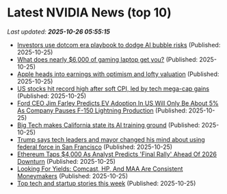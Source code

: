 # Latest NVIDIA News (top 10)
_Last updated: **2025-10-26 05:55:15**_

- [Investors use dotcom era playbook to dodge AI bubble risks](https://economictimes.indiatimes.com/tech/artificial-intelligence/investors-use-dotcom-era-playbook-to-dodge-ai-bubble-risks/articleshow/124799868.cms) (Published: 2025-10-25)
- [What does nearly $6,000 of gaming laptop get you?](https://www.theverge.com/tech/806052/msi-titan-18-ai-rtx-5090-gaming-laptop-review) (Published: 2025-10-25)
- [Apple heads into earnings with optimism and lofty valuation](https://www.irishtimes.com/your-money/2025/10/25/apple-heads-into-earnings-with-optimism-and-lofty-valuation/) (Published: 2025-10-25)
- [US stocks hit record high after soft CPI, led by tech mega-cap gains](https://www.bloomberg.com/news/articles/2025-10-24/s-p-500-rallies-after-soft-cpi-intel-soars-on-healthy-earnings) (Published: 2025-10-25)
- [Ford CEO Jim Farley Predicts EV Adoption In US Will Only Be About 5% As Company Pauses F-150 Lightning Production](https://finance.yahoo.com/news/ford-ceo-jim-farley-predicts-033138695.html) (Published: 2025-10-25)
- [Big Tech makes California state its AI training ground](https://economictimes.indiatimes.com/tech/technology/big-tech-makes-california-state-its-ai-training-ground/articleshow/124798063.cms) (Published: 2025-10-25)
- [Trump says tech leaders and mayor changed his mind about using federal force in San Francisco](https://economictimes.indiatimes.com/tech/technology/trump-says-tech-leaders-and-mayor-changed-his-mind-about-using-federal-force-in-san-francisco/articleshow/124798011.cms) (Published: 2025-10-25)
- [Ethereum Taps $4,000 As Analyst Predicts 'Final Rally' Ahead Of 2026 Downturn](https://finance.yahoo.com/news/ethereum-taps-4-000-analyst-023104967.html) (Published: 2025-10-25)
- [Looking For Yields: Comcast, HP, And MAA Are Consistent Moneymakers](https://finance.yahoo.com/news/looking-yields-comcast-hp-maa-020105281.html) (Published: 2025-10-25)
- [Top tech and startup stories this week](https://economictimes.indiatimes.com/tech/newsletters/ettech-unwrapped/top-tech-and-startup-stories-this-week/articleshow/124797449.cms) (Published: 2025-10-25)
